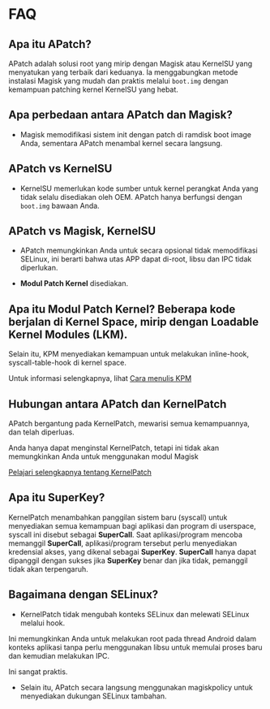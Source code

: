 # FAQ

## Apa itu APatch?
APatch adalah solusi root yang mirip dengan Magisk atau KernelSU yang menyatukan yang terbaik dari keduanya.
Ia menggabungkan metode instalasi Magisk yang mudah dan praktis melalui `boot.img` dengan kemampuan patching kernel KernelSU yang hebat.

## Apa perbedaan antara APatch dan Magisk?

- Magisk memodifikasi sistem init dengan patch di ramdisk boot image Anda, sementara APatch menambal kernel secara langsung.

## APatch vs KernelSU
- KernelSU memerlukan kode sumber untuk kernel perangkat Anda yang tidak selalu disediakan oleh OEM. APatch hanya berfungsi dengan `boot.img` bawaan Anda.

## APatch vs Magisk, KernelSU
- APatch memungkinkan Anda untuk secara opsional tidak memodifikasi SELinux, ini berarti bahwa utas APP dapat di-root, libsu dan IPC tidak diperlukan.

- **Modul Patch Kernel** disediakan.

## Apa itu Modul Patch Kernel? Beberapa kode berjalan di Kernel Space, mirip dengan Loadable Kernel Modules (LKM).

Selain itu, KPM menyediakan kemampuan untuk melakukan inline-hook, syscall-table-hook di kernel space.

Untuk informasi selengkapnya, lihat [Cara menulis KPM](https://github.com/bmax121/KernelPatch/blob/main/doc/module.md)

## Hubungan antara APatch dan KernelPatch

APatch bergantung pada KernelPatch, mewarisi semua kemampuannya, dan telah diperluas.

Anda hanya dapat menginstal KernelPatch, tetapi ini tidak akan memungkinkan Anda untuk menggunakan modul Magisk

[Pelajari selengkapnya tentang KernelPatch](https://github.com/bmax121/KernelPatch)

## Apa itu SuperKey?
KernelPatch menambahkan panggilan sistem baru (syscall) untuk menyediakan semua kemampuan bagi aplikasi dan program di userspace, syscall ini disebut sebagai **SuperCall**. Saat aplikasi/program mencoba memanggil **SuperCall**, aplikasi/program tersebut perlu menyediakan kredensial akses, yang dikenal sebagai **SuperKey**.
**SuperCall** hanya dapat dipanggil dengan sukses jika **SuperKey** benar dan jika tidak, pemanggil tidak akan terpengaruh.

## Bagaimana dengan SELinux?
- KernelPatch tidak mengubah konteks SELinux dan melewati SELinux melalui hook.

Ini memungkinkan Anda untuk melakukan root pada thread Android dalam konteks aplikasi tanpa perlu menggunakan libsu untuk memulai proses baru dan kemudian melakukan IPC.

Ini sangat praktis.

- Selain itu, APatch secara langsung menggunakan magiskpolicy untuk menyediakan dukungan SELinux tambahan.